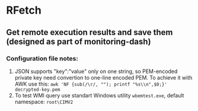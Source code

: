 # RFetch
## Get remote execution results and save them (designed as part of monitoring-dash)


### Configuration file notes:

1. JSON supports "key":"value" only on one string, so PEM-encoded private key need convertion to one-line encoded PEM. To achieve it with AWK use this:
```awk 'NF {sub(/\r/, ""); printf "%s\\n",$0;}' decrypted-key.pem```
2. To test WMI query use standart Windows utility ```wbemtest.exe```, default namespace: ```root\CIMV2```
